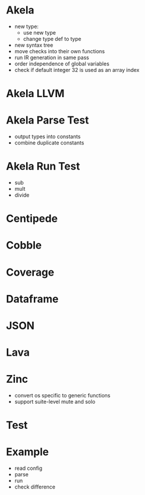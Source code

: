 # Akela
* new type:
  * use new type
  * change type def to type
* new syntax tree
* move checks into their own functions
* run IR generation in same pass
* order independence of global variables
* check if default integer 32 is used as an array index

# Akela LLVM

# Akela Parse Test
* output types into constants
* combine duplicate constants

# Akela Run Test
* sub
* mult
* divide

# Centipede

# Cobble

# Coverage

# Dataframe

# JSON

# Lava

# Zinc
* convert os specific to generic functions
* support suite-level mute and solo

# Test

# Example
* read config
* parse
* run
* check difference
